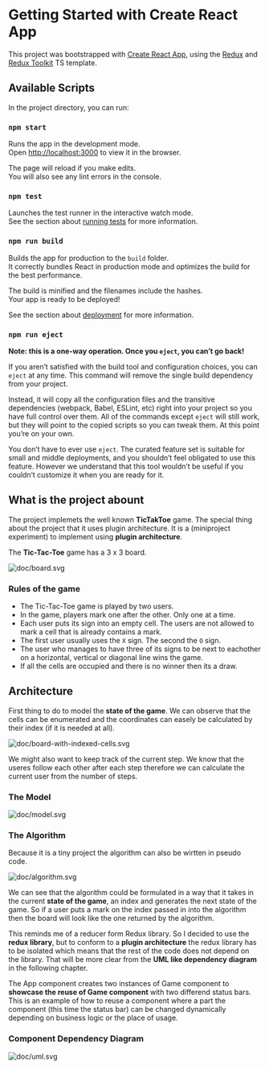 # Getting Started with Create React App

This project was bootstrapped with [Create React App](https://github.com/facebook/create-react-app), using the [Redux](https://redux.js.org/) and [Redux Toolkit](https://redux-toolkit.js.org/) TS template.

## Available Scripts

In the project directory, you can run:

### `npm start`

Runs the app in the development mode.\
Open [http://localhost:3000](http://localhost:3000) to view it in the browser.

The page will reload if you make edits.\
You will also see any lint errors in the console.

### `npm test`

Launches the test runner in the interactive watch mode.\
See the section about [running tests](https://facebook.github.io/create-react-app/docs/running-tests) for more information.

### `npm run build`

Builds the app for production to the `build` folder.\
It correctly bundles React in production mode and optimizes the build for the best performance.

The build is minified and the filenames include the hashes.\
Your app is ready to be deployed!

See the section about [deployment](https://facebook.github.io/create-react-app/docs/deployment) for more information.

### `npm run eject`

**Note: this is a one-way operation. Once you `eject`, you can’t go back!**

If you aren’t satisfied with the build tool and configuration choices, you can `eject` at any time. This command will remove the single build dependency from your project.

Instead, it will copy all the configuration files and the transitive dependencies (webpack, Babel, ESLint, etc) right into your project so you have full control over them. All of the commands except `eject` will still work, but they will point to the copied scripts so you can tweak them. At this point you’re on your own.

You don’t have to ever use `eject`. The curated feature set is suitable for small and middle deployments, and you shouldn’t feel obligated to use this feature. However we understand that this tool wouldn’t be useful if you couldn’t customize it when you are ready for it.

## What is the project abount

The project implemets the well known **TicTakToe** game. The special thing about the project that it uses plugin architecture. It is a (miniproject experiment) to implement using **plugin architecture**.

The **Tic-Tac-Toe** game has a 3 x 3 board.

![doc/board.svg](doc/board.svg)

### Rules of the game

- The Tic-Tac-Toe game is played by two users.
- In the game, players mark one after the other. Only one at a time.
- Each user puts its sign into an empty cell. The users are not allowed to mark a cell that is already contains a mark.
- The first user usually uses the `X` sign. The second the `O` sign.
- The user who manages to have three of its signs to be next to eachother on a horizontal, vertical or diagonal line wins the game.
- If all the cells are occupied and there is no winner then its a draw.

## Architecture

First thing to do to model the **state of the game**. We can observe that the cells can be enumerated and the coordinates can easely be calculated by their index (if it is needed at all).

![doc/board-with-indexed-cells.svg](doc/board-with-indexed-cells.svg)

We might also want to keep track of the current step. We know that the useres follow each other after each step therefore we can calculate the current user from the number of steps.

### The Model

![doc/model.svg](doc/model.svg)

### The Algorithm

Because it is a tiny project the algorithm can also be wirtten in pseudo code.

![doc/algorithm.svg](doc/algorithm.svg)

We can see that the algorithm could be formulated in a way that it takes in the current **state of the game**, an index and generates the next state of the game. So if a user puts a mark on the index passed in into the algorithm then the board will look like the one returned by the algorithm.

This reminds me of a reducer form Redux library. So I decided to use the **redux library**, but to conform to a **plugin architecture** the redux library has to be isolated which means that the rest of the code does not depend on the library. That will be more clear from the **UML like dependency diagram** in the following chapter.

The App component creates two instances of Game component to **showcase the reuse of Game component** with two differend status bars. This is an example of how to reuse a component where a part the component (this time the status bar) can be changed dynamically depending on business logic or the place of usage.

### Component Dependency Diagram

![doc/uml.svg](doc/uml.svg)
